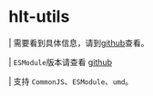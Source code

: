 # hlt-utils
| 需要看到具体信息，请到[github](https://github.com/hlt-x/hlt-utils-basic)查看。

| `ESModule`版本请查看 [github](https://github.com/hlt-x/hlt-utils-es)

| 支持 `CommonJS`、`ESModule`、`umd`。